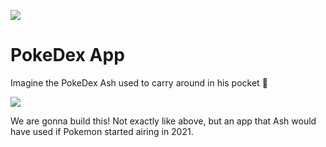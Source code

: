 ![](https://upload.wikimedia.org/wikipedia/commons/thumb/9/98/International_Pok%C3%A9mon_logo.svg/1200px-International_Pok%C3%A9mon_logo.svg.png)

# PokeDex App

Imagine the PokeDex Ash used to carry around in his pocket 🤔

![](https://img.rankedboost.com/wp-content/uploads/2017/09/Pokemon-GO-GEN-4-Pokedex.png)

We are gonna build this! Not exactly like above, but an app that Ash would have used if Pokemon started airing in 2021.
